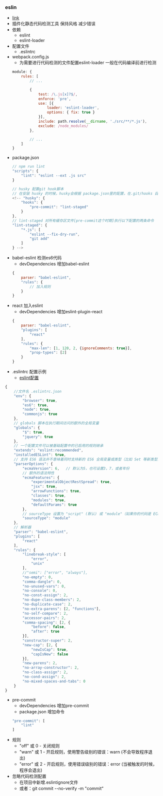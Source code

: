 ### eslin
- [link](https://juejin.im/post/58ff0de18d6d810058a69a26)
- 插件化静态代码检测工具 保持风格 减少错误
- 依赖
    + eslint 
    + eslint-loader
- 配置文件
    + .eslintrc
- webpack.config.js
    + 为需要进行代码检测的文件配置eslint-loader 一般在代码编译前进行检测
    ```js
    module: {
        rules: [
            // ...

            {
                test: /\.js[x]?$/,
                enforce: 'pre',
                use: [{
                    loader: 'eslint-loader',
                    options: { fix: true }
                }],
                include: path.resolve(__dirname, './src/**/*.js'),
                exclude: /node_modules/
            },

            // ...
        ]
    }
    ```
- package.json
    ```js
    // npm run lint
    "scripts": {
        "lint": "eslint --ext .js src"
    }
    ```
    ```js
    // husky 配置git hook脚本
    // 在安装 husky 的时候，husky会根据 package.json里的配置，在.git/hooks 目录生成所有的 hook 脚本
    <!-- "husky": {
        "hooks": {
            "pre-commit": "lint-staged"
        }
    },
    // lint-staged 对所有缓存区文件[pre-commit这个时期]执行以下配置的两条命令
    "lint-staged": {
        "*.js": [
            "eslint --fix-dry-run",
            "git add"
        ]
    } -->
    ```
- babel-eslint 检测es6代码
    + devDependencies 增加babel-eslint
    ```js
    {
        parser: "babel-eslint",
        "rules": {
            // 加入规则
        }
    }
    ```
- react 加入eslint 
    + devDependencies 增加eslint-plugin-react
    ```js
    {
        parser: "babel-eslint",
        "plugins": [
            "react"
        ],
        "rules": {
            "max-len": [1, 120, 2, {ignoreComments: true}],
            "prop-types": [2]
        }
    }
    ```
- .eslintrc 配置示例
    + [eslint配置](https://www.jianshu.com/p/bf0ffe8e615a)
```js
{
    //文件名 .eslintrc.json
    "env": {
        "browser": true,
        "es6": true,
        "node": true,
        "commonjs": true
    },
    // globals 脚本在执行期间访问的额外的全局变量
    "globals": {
        "$": true,
        "jquery": true
    },
    // 一个配置文件可以被基础配置中的已启用的规则继承
    "extends": "eslint:recommended",
    "installedESLint": true,
    // 支持 ES6 语法并不意味着同时支持新的 ES6 全局变量或类型（比如 Set 等新类型）设置parserOptions支持
    "parserOptions": {
        "ecmaVersion": 6,   // 默认为5，也可设置3，7，或者年份
        // 额外的语法特性
        "ecmaFeatures": {
            "experimentalObjectRestSpread": true,
            "jsx": true,
            "arrowFunctions": true,
            "classes": true,
            "modules": true,
            "defaultParams": true
        },
        // sourceType 设置为 "script" (默认) 或 "module"（如果你的代码是 ECMAScript 模块)
        "sourceType": "module"
    },
    // 解析器
    "parser": "babel-eslint",
    "plugins": [
        "react"
    ],
    "rules": {
        "linebreak-style": [
            "error",
            "unix"
        ],
        //"semi": ["error", "always"],
        "no-empty": 0,
        "comma-dangle": 0,
        "no-unused-vars": 0,
        "no-console": 0,
        "no-const-assign": 2,
        "no-dupe-class-members": 2,
        "no-duplicate-case": 2,
        "no-extra-parens": [2, "functions"],
        "no-self-compare": 2,
        "accessor-pairs": 2,
        "comma-spacing": [2, {
            "before": false,
            "after": true
        }],
        "constructor-super": 2,
        "new-cap": [2, {
            "newIsCap": true,
            "capIsNew": false
        }],
        "new-parens": 2,
        "no-array-constructor": 2,
        "no-class-assign": 2,
        "no-cond-assign": 2,
        "no-mixed-spaces-and-tabs": 0
    }
}
```
- pre-commit
    + devDependencies 增加pre-commit
    + package.json 增加命令
    ```js
    "pre-commit": [
        "lint"
    ]
    ```
- 规则
    + "off" 或 0 - 关闭规则
    + "warn" 或 1 - 开启规则，使用警告级别的错误：warn (不会导致程序退出)
    + "error" 或 2 - 开启规则，使用错误级别的错误：error (当被触发的时候，程序会退出)
- 忽略代码检测配置
    + 在项目中新增.eslintignore文件
    + 或者：git commit --no-verify -m "commit"